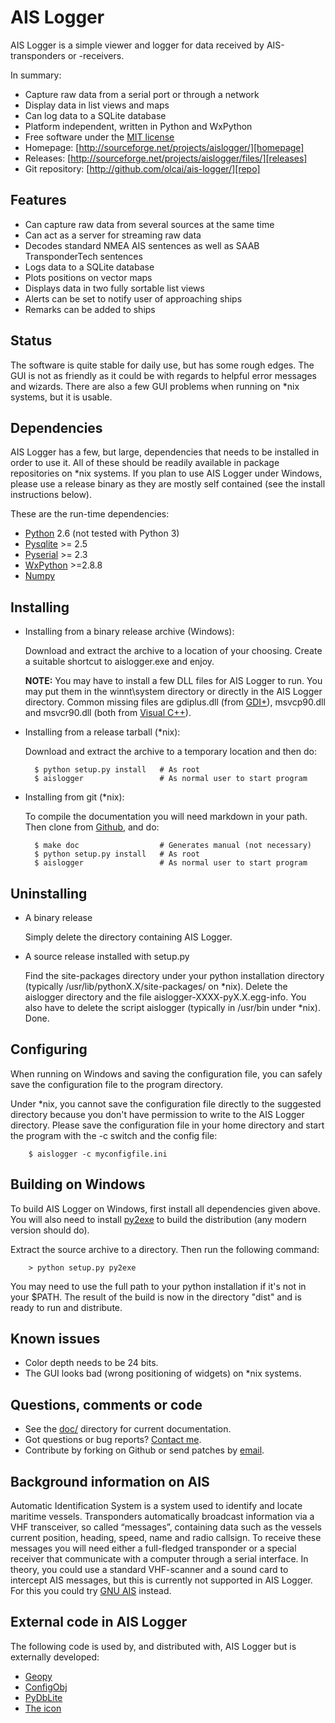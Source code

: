 AIS Logger
==========

AIS Logger is a simple viewer and logger for data received by
AIS-transponders or -receivers.

In summary:

* Capture raw data from a serial port or through a network
* Display data in list views and maps
* Can log data to a SQLite database
* Platform independent, written in Python and WxPython
* Free software under the [MIT license][mitlicense]
* Homepage: [http://sourceforge.net/projects/aislogger/][homepage]
* Releases:
  [http://sourceforge.net/projects/aislogger/files/][releases]
* Git repository: [http://github.com/olcai/ais-logger/][repo]


Features
--------

* Can capture raw data from several sources at the same time
* Can act as a server for streaming raw data
* Decodes standard NMEA AIS sentences as well as SAAB TransponderTech
  sentences
* Logs data to a SQLite database
* Plots positions on vector maps
* Displays data in two fully sortable list views
* Alerts can be set to notify user of approaching ships
* Remarks can be added to ships


Status
------

The software is quite stable for daily use, but has some rough
edges. The GUI is not as friendly as it could be with regards to
helpful error messages and wizards. There are also a few GUI problems
when running on *nix systems, but it is usable.


Dependencies
------------

AIS Logger has a few, but large, dependencies that needs to be
installed in order to use it. All of these should be readily available
in package repositories on *nix systems. If you plan to use AIS Logger
under Windows, please use a release binary as they are mostly self
contained (see the install instructions below).

These are the run-time dependencies:

* [Python][python] 2.6 (not tested with Python 3)
* [Pysqlite][pysqlite] >= 2.5
* [Pyserial][pyserial] >= 2.3
* [WxPython][wxpython] >=2.8.8
* [Numpy][numpy]


Installing 
----------

* Installing from a binary release archive (Windows):

  Download and extract the archive to a location of your
  choosing. Create a suitable shortcut to aislogger.exe and enjoy.

  **NOTE:** You may have to install a few DLL files for AIS Logger to
  run. You may put them in the winnt\system directory or directly in
  the AIS Logger directory. Common missing files are gdiplus.dll (from
  [GDI+][gdi+]), msvcp90.dll and msvcr90.dll (both from [Visual
  C++][visualc++]).

* Installing from a release tarball (*nix):

  Download and extract the archive to a temporary location and then
  do:
    
        $ python setup.py install   # As root
        $ aislogger                 # As normal user to start program

* Installing from git (*nix):

  To compile the documentation you will need markdown in your
  path. Then clone from [Github][repo], and do:

        $ make doc                  # Generates manual (not necessary)
        $ python setup.py install   # As root
        $ aislogger                 # As normal user to start program


Uninstalling
------------

* A binary release
  
  Simply delete the directory containing AIS Logger.

* A source release installed with setup.py
  
  Find the site-packages directory under your python installation
  directory (typically /usr/lib/pythonX.X/site-packages/ on *nix).
  Delete the aislogger directory and the file
  aislogger-XXXX-pyX.X.egg-info. You also have to delete the script
  aislogger (typically in /usr/bin under *nix). Done.


Configuring
-----------

When running on Windows and saving the configuration file, you can
safely save the configuration file to the program directory.

Under *nix, you cannot save the configuration file directly to the
suggested directory because you don't have permission to write to the
AIS Logger directory. Please save the configuration file in your home
directory and start the program with the -c switch and the config
file:

        $ aislogger -c myconfigfile.ini


Building on Windows
-------------------

To build AIS Logger on Windows, first install all dependencies given
above. You will also need to install [py2exe][py2exe] to build the
distribution (any modern version should do).

Extract the source archive to a directory. Then run the following
command:

        > python setup.py py2exe

You may need to use the full path to your python installation if it's
not in your $PATH. The result of the build is now in the directory
"dist" and is ready to run and distribute.


Known issues
------------

* Color depth needs to be 24 bits.
* The GUI looks bad (wrong positioning of widgets) on *nix systems.


Questions, comments or code
---------------------------

* See the [doc/][docs] directory for current documentation.
* Got questions or bug reports? [Contact me][email].
* Contribute by forking on Github or send patches by [email][email].


Background information on AIS
-----------------------------

Automatic Identification System is a system used to identify and
locate maritime vessels. Transponders automatically broadcast
information via a VHF transceiver, so called “messages”, containing
data such as the vessels current position, heading, speed, name and
radio callsign. To receive these messages you will need either a
full-fledged transponder or a special receiver that communicate with a
computer through a serial interface. In theory, you could use a
standard VHF-scanner and a sound card to intercept AIS messages, but
this is currently not supported in AIS Logger. For this you could try
[GNU AIS][gnuais] instead.


External code in AIS Logger
---------------------------

The following code is used by, and distributed with, AIS Logger but is
externally developed:

* [Geopy](http://www.geopy.org/)
* [ConfigObj](http://www.voidspace.org.uk/python/configobj.html)
* [PyDbLite](http://quentel.pierre.free.fr/PyDbLite/index.html)
* [The icon](http://commons.wikimedia.org/wiki/File:Gfi-set01-lost-ship.png)


[mitlicense]: http://opensource.org/licenses/mit-license.php
[homepage]:   http://sourceforge.net/apps/trac/aislogger
[releases]:   http://sourceforge.net/projects/aislogger/files/
[repo]:       http://github.com/olcai/ais-logger/
[docs]:       http://github.com/olcai/ais-logger/tree/master/doc/
[email]:      mailto:olcai@users.sourceforge.net
[gdi+]:       http://www.microsoft.com/downloads/details.aspx?familyid=6A63AB9C-DF12-4D41-933C-BE590FEAA05A
[visualc++]:  http://www.microsoft.com/downloads/details.aspx?FamilyID=9b2da534-3e03-4391-8a4d-074b9f2bc1bf
[gnuais]:     http://gnuais.sourceforge.net/
[python]:     http://www.python.org/
[pysqlite]:   http://www.pysqlite.org/
[pyserial]:   http://pyserial.sourceforge.net/
[wxpython]:   http://www.wxpython.org/
[numpy]:      http://numpy.scipy.org/
[py2exe]:     http://www.py2exe.org/
